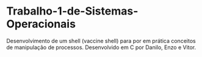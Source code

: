 # Trabalho-1-de-Sistemas-Operacionais
Desenvolvimento de um shell (vaccine shell) para por em prática conceitos de manipulação de processos. Desenvolvido em C por Danilo, Enzo e Vitor.
